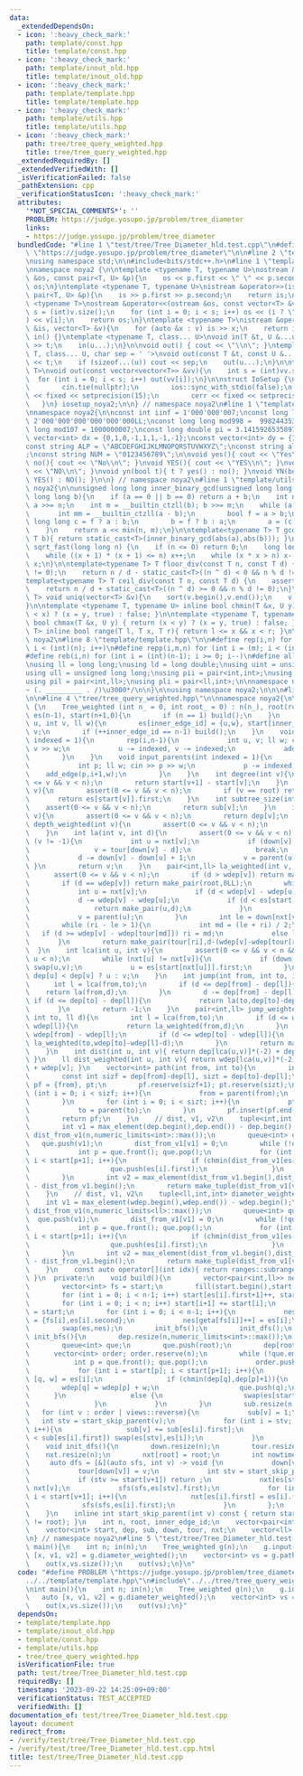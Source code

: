 ```yaml
---
data:
  _extendedDependsOn:
  - icon: ':heavy_check_mark:'
    path: template/const.hpp
    title: template/const.hpp
  - icon: ':heavy_check_mark:'
    path: template/inout_old.hpp
    title: template/inout_old.hpp
  - icon: ':heavy_check_mark:'
    path: template/template.hpp
    title: template/template.hpp
  - icon: ':heavy_check_mark:'
    path: template/utils.hpp
    title: template/utils.hpp
  - icon: ':heavy_check_mark:'
    path: tree/tree_query_weighted.hpp
    title: tree/tree_query_weighted.hpp
  _extendedRequiredBy: []
  _extendedVerifiedWith: []
  _isVerificationFailed: false
  _pathExtension: cpp
  _verificationStatusIcon: ':heavy_check_mark:'
  attributes:
    '*NOT_SPECIAL_COMMENTS*': ''
    PROBLEM: https://judge.yosupo.jp/problem/tree_diameter
    links:
    - https://judge.yosupo.jp/problem/tree_diameter
  bundledCode: "#line 1 \"test/tree/Tree_Diameter_hld.test.cpp\"\n#define PROBLEM\
    \ \"https://judge.yosupo.jp/problem/tree_diameter\"\n\n#line 2 \"template/template.hpp\"\
    \nusing namespace std;\n\n#include<bits/stdc++.h>\n#line 1 \"template/inout_old.hpp\"\
    \nnamespace noya2 {\n\ntemplate <typename T, typename U>\nostream &operator<<(ostream\
    \ &os, const pair<T, U> &p){\n    os << p.first << \" \" << p.second;\n    return\
    \ os;\n}\ntemplate <typename T, typename U>\nistream &operator>>(istream &is,\
    \ pair<T, U> &p){\n    is >> p.first >> p.second;\n    return is;\n}\n\ntemplate\
    \ <typename T>\nostream &operator<<(ostream &os, const vector<T> &v){\n    int\
    \ s = (int)v.size();\n    for (int i = 0; i < s; i++) os << (i ? \" \" : \"\"\
    ) << v[i];\n    return os;\n}\ntemplate <typename T>\nistream &operator>>(istream\
    \ &is, vector<T> &v){\n    for (auto &x : v) is >> x;\n    return is;\n}\n\nvoid\
    \ in() {}\ntemplate <typename T, class... U>\nvoid in(T &t, U &...u){\n    cin\
    \ >> t;\n    in(u...);\n}\n\nvoid out() { cout << \"\\n\"; }\ntemplate <typename\
    \ T, class... U, char sep = ' '>\nvoid out(const T &t, const U &...u){\n    cout\
    \ << t;\n    if (sizeof...(u)) cout << sep;\n    out(u...);\n}\n\ntemplate<typename\
    \ T>\nvoid out(const vector<vector<T>> &vv){\n    int s = (int)vv.size();\n  \
    \  for (int i = 0; i < s; i++) out(vv[i]);\n}\n\nstruct IoSetup {\n    IoSetup(){\n\
    \        cin.tie(nullptr);\n        ios::sync_with_stdio(false);\n        cout\
    \ << fixed << setprecision(15);\n        cerr << fixed << setprecision(7);\n \
    \   }\n} iosetup_noya2;\n\n} // namespace noya2\n#line 1 \"template/const.hpp\"\
    \nnamespace noya2{\n\nconst int iinf = 1'000'000'007;\nconst long long linf =\
    \ 2'000'000'000'000'000'000LL;\nconst long long mod998 =  998244353;\nconst long\
    \ long mod107 = 1000000007;\nconst long double pi = 3.14159265358979323;\nconst\
    \ vector<int> dx = {0,1,0,-1,1,1,-1,-1};\nconst vector<int> dy = {1,0,-1,0,1,-1,-1,1};\n\
    const string ALP = \"ABCDEFGHIJKLMNOPQRSTUVWXYZ\";\nconst string alp = \"abcdefghijklmnopqrstuvwxyz\"\
    ;\nconst string NUM = \"0123456789\";\n\nvoid yes(){ cout << \"Yes\\n\"; }\nvoid\
    \ no(){ cout << \"No\\n\"; }\nvoid YES(){ cout << \"YES\\n\"; }\nvoid NO(){ cout\
    \ << \"NO\\n\"; }\nvoid yn(bool t){ t ? yes() : no(); }\nvoid YN(bool t){ t ?\
    \ YES() : NO(); }\n\n} // namespace noya2\n#line 1 \"template/utils.hpp\"\nnamespace\
    \ noya2{\n\nunsigned long long inner_binary_gcd(unsigned long long a, unsigned\
    \ long long b){\n    if (a == 0 || b == 0) return a + b;\n    int n = __builtin_ctzll(a);\
    \ a >>= n;\n    int m = __builtin_ctzll(b); b >>= m;\n    while (a != b) {\n \
    \       int mm = __builtin_ctzll(a - b);\n        bool f = a > b;\n        unsigned\
    \ long long c = f ? a : b;\n        b = f ? b : a;\n        a = (c - b) >> mm;\n\
    \    }\n    return a << min(n, m);\n}\n\ntemplate<typename T> T gcd_fast(T a,\
    \ T b){ return static_cast<T>(inner_binary_gcd(abs(a),abs(b))); }\n\nlong long\
    \ sqrt_fast(long long n) {\n    if (n <= 0) return 0;\n    long long x = sqrt(n);\n\
    \    while ((x + 1) * (x + 1) <= n) x++;\n    while (x * x > n) x--;\n    return\
    \ x;\n}\n\ntemplate<typename T> T floor_div(const T n, const T d) {\n    assert(d\
    \ != 0);\n    return n / d - static_cast<T>((n ^ d) < 0 && n % d != 0);\n}\n\n\
    template<typename T> T ceil_div(const T n, const T d) {\n    assert(d != 0);\n\
    \    return n / d + static_cast<T>((n ^ d) >= 0 && n % d != 0);\n}\n\ntemplate<typename\
    \ T> void uniq(vector<T> &v){\n    sort(v.begin(),v.end());\n    v.erase(unique(v.begin(),v.end()),v.end());\n\
    }\n\ntemplate <typename T, typename U> inline bool chmin(T &x, U y) { return (y\
    \ < x) ? (x = y, true) : false; }\n\ntemplate <typename T, typename U> inline\
    \ bool chmax(T &x, U y) { return (x < y) ? (x = y, true) : false; }\n\ntemplate<typename\
    \ T> inline bool range(T l, T x, T r){ return l <= x && x < r; }\n\n} // namespace\
    \ noya2\n#line 8 \"template/template.hpp\"\n\n#define rep(i,n) for (int i = 0;\
    \ i < (int)(n); i++)\n#define repp(i,m,n) for (int i = (m); i < (int)(n); i++)\n\
    #define reb(i,n) for (int i = (int)(n-1); i >= 0; i--)\n#define all(v) (v).begin(),(v).end()\n\
    \nusing ll = long long;\nusing ld = long double;\nusing uint = unsigned int;\n\
    using ull = unsigned long long;\nusing pii = pair<int,int>;\nusing pll = pair<ll,ll>;\n\
    using pil = pair<int,ll>;\nusing pli = pair<ll,int>;\n\nnamespace noya2{\n\n/*\u3000\
    ~ (. _________ . /)\u3000*/\n\n}\n\nusing namespace noya2;\n\n\n#line 2 \"tree/tree_query_weighted.hpp\"\
    \n\n#line 4 \"tree/tree_query_weighted.hpp\"\n\nnamespace noya2{\n\nstruct Tree_weighted\
    \ {\n    Tree_weighted (int n_ = 0, int root_ = 0) : n(n_), root(root_), inner_edge_id(0),\
    \ es(n-1), start(n+1,0){\n        if (n == 1) build();\n    }\n    void add_edge(int\
    \ u, int v, ll w){\n        es[inner_edge_id] = {u,w}, start[inner_edge_id] =\
    \ v;\n        if (++inner_edge_id == n-1) build();\n    }\n    void input(int\
    \ indexed = 1){\n        rep(i,n-1){\n            int u, v; ll w; cin >> u >>\
    \ v >> w;\n            u -= indexed, v -= indexed;\n            add_edge(u,v,w);\n\
    \        }\n    }\n    void input_parents(int indexed = 1){\n        rep(i,n-1){\n\
    \            int p; ll w; cin >> p >> w;\n            p -= indexed;\n        \
    \    add_edge(p,i+1,w);\n        }\n    }\n    int degree(int v){\n        assert(0\
    \ <= v && v < n);\n        return start[v+1] - start[v];\n    }\n    int parent(int\
    \ v){\n        assert(0 <= v && v < n);\n        if (v == root) return -1;\n \
    \       return es[start[v]].first;\n    }\n    int subtree_size(int v){\n    \
    \    assert(0 <= v && v < n);\n        return sub[v];\n    }\n    int depth(int\
    \ v){\n        assert(0 <= v && v < n);\n        return dep[v];\n    }\n    ll\
    \ depth_weighted(int v){\n        assert(0 <= v && v < n);\n        return wdep[v];\n\
    \    }\n    int la(int v, int d){\n        assert(0 <= v && v < n);\n        while\
    \ (v != -1){\n            int u = nxt[v];\n            if (down[v] - d >= down[u]){\n\
    \                v = tour[down[v] - d];\n                break;\n            }\n\
    \            d -= down[v] - down[u] + 1;\n            v = parent(u);\n       \
    \ }\n        return v;\n    }\n    pair<int,ll> la_weighted(int v, ll d){\n  \
    \      assert(0 <= v && v < n);\n        if (d > wdep[v]) return make_pair(-1,0LL);\n\
    \        if (d == wdep[v]) return make_pair(root,0LL);\n        while (v != -1){\n\
    \            int u = nxt[v];\n            if (d < wdep[v] - wdep[u]) break;\n\
    \            d -= wdep[v] - wdep[u];\n            if (d < es[start[u]].second){\n\
    \                return make_pair(u,d);\n            }\n            d -= es[start[u]].second;\n\
    \            v = parent(u);\n        }\n        int le = down[nxt[v]], ri = down[v];\n\
    \        while (ri - le > 1){\n            int md = (le + ri) / 2;\n         \
    \   if (d >= wdep[v] - wdep[tour[md]]) ri = md;\n            else le = md;\n \
    \       }\n        return make_pair(tour[ri],d-(wdep[v]-wdep[tour[ri]]));\n  \
    \  }\n    int lca(int u, int v){\n        assert(0 <= v && v < n && 0 <= u &&\
    \ u < n);\n        while (nxt[u] != nxt[v]){\n            if (down[u] < down[v])\
    \ swap(u,v);\n            u = es[start[nxt[u]]].first;\n        }\n        return\
    \ dep[u] < dep[v] ? u : v;\n    }\n    int jump(int from, int to, int d){\n  \
    \      int l = lca(from,to);\n        if (d <= dep[from] - dep[l]){\n        \
    \    return la(from,d);\n        }\n        d -= dep[from] - dep[l];\n       \
    \ if (d <= dep[to] - dep[l]){\n            return la(to,dep[to]-dep[l]-d);\n \
    \       }\n        return -1;\n    }\n    pair<int,ll> jump_weighted(int from,\
    \ int to, ll d){\n        int l = lca(from,to);\n        if (d <= wdep[from] -\
    \ wdep[l]){\n            return la_weighted(from,d);\n        }\n        d -=\
    \ wdep[from] - wdep[l];\n        if (d <= wdep[to] - wdep[l]){\n            return\
    \ la_weighted(to,wdep[to]-wdep[l]-d);\n        }\n        return make_pair(-1,0LL);\n\
    \    }\n    int dist(int u, int v){ return dep[lca(u,v)]*(-2) + dep[u] + dep[v];\
    \ }\n    ll dist_weighted(int u, int v){ return wdep[lca(u,v)]*(-2) + wdep[u]\
    \ + wdep[v]; }\n    vector<int> path(int from, int to){\n        int l = lca(from,to);\n\
    \        const int sizf = dep[from]-dep[l], sizt = dep[to]-dep[l];\n        vector<int>\
    \ pf = {from}, pt;\n        pf.reserve(sizf+1); pt.reserve(sizt);\n        for\
    \ (int i = 0; i < sizf; i++){\n            from = parent(from);\n            pf.push_back(from);\n\
    \        }\n        for (int i = 0; i < sizt; i++){\n            pt.push_back(to);\n\
    \            to = parent(to);\n        }\n        pf.insert(pf.end(),pt.rbegin(),pt.rend());\n\
    \        return pf;\n    }\n    // dist, v1, v2\n    tuple<int,int,int> diameter(){\n\
    \        int v1 = max_element(dep.begin(),dep.end()) - dep.begin();\n        vector<int>\
    \ dist_from_v1(n,numeric_limits<int>::max());\n        queue<int> que;\n     \
    \   que.push(v1);\n        dist_from_v1[v1] = 0;\n        while (!que.empty()){\n\
    \            int p = que.front(); que.pop();\n            for (int i = start[p];\
    \ i < start[p+1]; i++){\n                if (chmin(dist_from_v1[es[i].first],dist_from_v1[p]+1)){\n\
    \                    que.push(es[i].first);\n                }\n            }\n\
    \        }\n        int v2 = max_element(dist_from_v1.begin(),dist_from_v1.end())\
    \ - dist_from_v1.begin();\n        return make_tuple(dist_from_v1[v2],v1,v2);\n\
    \    }\n    // dist, v1, v2\n    tuple<ll,int,int> diameter_weighted(){\n    \
    \    int v1 = max_element(wdep.begin(),wdep.end()) - wdep.begin();\n        vector<ll>\
    \ dist_from_v1(n,numeric_limits<ll>::max());\n        queue<int> que;\n      \
    \  que.push(v1);\n        dist_from_v1[v1] = 0;\n        while (!que.empty()){\n\
    \            int p = que.front(); que.pop();\n            for (int i = start[p];\
    \ i < start[p+1]; i++){\n                if (chmin(dist_from_v1[es[i].first],dist_from_v1[p]+es[i].second)){\n\
    \                    que.push(es[i].first);\n                }\n            }\n\
    \        }\n        int v2 = max_element(dist_from_v1.begin(),dist_from_v1.end())\
    \ - dist_from_v1.begin();\n        return make_tuple(dist_from_v1[v2],v1,v2);\n\
    \    }\n    const auto operator[](int idx){ return ranges::subrange(es.begin()+start[idx],es.begin()+start[idx+1]);\
    \ }\n  private:\n    void build(){\n        vector<pair<int,ll>> nes(2*(n-1));\n\
    \        vector<int> fs = start;\n        fill(start.begin(),start.end(),0);\n\
    \        for (int i = 0; i < n-1; i++) start[es[i].first+1]++, start[fs[i]+1]++;\n\
    \        for (int i = 0; i < n; i++) start[i+1] += start[i];\n        auto geta\
    \ = start;\n        for (int i = 0; i < n-1; i++){\n            nes[geta[es[i].first]++]\
    \ = {fs[i],es[i].second};\n            nes[geta[fs[i]]++] = es[i];\n        }\n\
    \        swap(es,nes);\n        init_bfs();\n        init_dfs();\n    }\n    void\
    \ init_bfs(){\n        dep.resize(n,numeric_limits<int>::max());\n        wdep.resize(n);\n\
    \        queue<int> que;\n        que.push(root);\n        dep[root] = 0;\n  \
    \      vector<int> order; order.reserve(n);\n        while (!que.empty()){\n \
    \           int p = que.front(); que.pop();\n            order.push_back(p);\n\
    \            for (int i = start[p]; i < start[p+1]; i++){\n                auto\
    \ [q, w] = es[i];\n                if (chmin(dep[q],dep[p]+1)){\n            \
    \        wdep[q] = wdep[p] + w;\n                    que.push(q);\n          \
    \      }\n                else {\n                    swap(es[start[p]],es[i]);\n\
    \                }\n            }\n        }\n        sub.resize(n,0);\n     \
    \   for (int v : order | views::reverse){\n            sub[v] = 1;\n         \
    \   int stv = start_skip_parent(v);\n            for (int i = stv; i < start[v+1];\
    \ i++){\n                sub[v] += sub[es[i].first];\n                if (sub[es[stv].first]\
    \ < sub[es[i].first]) swap(es[stv],es[i]);\n            }\n        }\n    }\n\
    \    void init_dfs(){\n        down.resize(n);\n        tour.resize(n);\n    \
    \    nxt.resize(n);\n        nxt[root] = root;\n        int nowtime = 0;\n   \
    \     auto dfs = [&](auto sfs, int v) -> void {\n            down[v] = nowtime++;\n\
    \            tour[down[v]] = v;\n            int stv = start_skip_parent(v);\n\
    \            if (stv >= start[v+1]) return ;\n            nxt[es[stv].first] =\
    \ nxt[v];\n            sfs(sfs,es[stv].first);\n            for (int i = stv+1;\
    \ i < start[v+1]; i++){\n                nxt[es[i].first] = es[i].first;\n   \
    \             sfs(sfs,es[i].first);\n            }\n        };\n        dfs(dfs,root);\n\
    \    }\n    inline int start_skip_parent(int v) const { return start[v]+int(v\
    \ != root); }\n    int n, root, inner_edge_id;\n    vector<pair<int,ll>> es;\n\
    \    vector<int> start, dep, sub, down, tour, nxt;\n    vector<ll> wdep;\n};\n\
    \n} // namespace noya2\n#line 5 \"test/tree/Tree_Diameter_hld.test.cpp\"\n\nint\
    \ main(){\n    int n; in(n);\n    Tree_weighted g(n);\n    g.input(0);\n    auto\
    \ [x, v1, v2] = g.diameter_weighted();\n    vector<int> vs = g.path(v1,v2);\n\
    \    out(x,vs.size());\n    out(vs);\n}\n"
  code: "#define PROBLEM \"https://judge.yosupo.jp/problem/tree_diameter\"\n\n#include\"\
    ../../template/template.hpp\"\n#include\"../../tree/tree_query_weighted.hpp\"\n\
    \nint main(){\n    int n; in(n);\n    Tree_weighted g(n);\n    g.input(0);\n \
    \   auto [x, v1, v2] = g.diameter_weighted();\n    vector<int> vs = g.path(v1,v2);\n\
    \    out(x,vs.size());\n    out(vs);\n}"
  dependsOn:
  - template/template.hpp
  - template/inout_old.hpp
  - template/const.hpp
  - template/utils.hpp
  - tree/tree_query_weighted.hpp
  isVerificationFile: true
  path: test/tree/Tree_Diameter_hld.test.cpp
  requiredBy: []
  timestamp: '2023-09-22 14:25:09+09:00'
  verificationStatus: TEST_ACCEPTED
  verifiedWith: []
documentation_of: test/tree/Tree_Diameter_hld.test.cpp
layout: document
redirect_from:
- /verify/test/tree/Tree_Diameter_hld.test.cpp
- /verify/test/tree/Tree_Diameter_hld.test.cpp.html
title: test/tree/Tree_Diameter_hld.test.cpp
---
```

